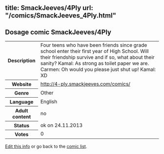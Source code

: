 title: SmackJeeves/4Ply
url: "/comics/SmackJeeves_4Ply.html"
---
Dosage comic SmackJeeves/4Ply
-----------------------------------------

<p id="msg"></p>
<script type="text/javascript">
if (window.location.search === '?edit_info_mail=sent_ok') {
  var elem = document.getElementById("msg");
  elem.innerHTML = 'Edited information sucessfully sent for review, which is usually done daily. Thanks!';
  elem.className = 'ok';
}
</script>
<table class="comicinfo">
<tr>
<th>Description</th><td>Four teens who have been friends since grade school enter their first year of High School. Will their friendship survive and if so, what about their sanity? Kamal: As strong as toilet paper we are. Carmen: Oh would you please just shut up! Kamal: XD</td>
</tr>
<tr>
<th>Website</th><td><a href="http://4-ply.smackjeeves.com/comics/">http://4-ply.smackjeeves.com/comics/</a></td>
</tr>
<tr>
<th>Genre</th><td>Other</td>
</tr>
<tr>
<th>Language</th><td>English</td>
</tr>
<tr>
<th>Adult content</th><td>no</td>
</tr>
<tr>
<th>Status</th><td>ok on 24.11.2013</td>
</tr>
<tr>
<th>Votes</th><td>0</td>
</tr>
</table>

[Edit this info](SmackJeeves_4Ply_edit.html) or go back to the [comic list](../comic-index.html).
